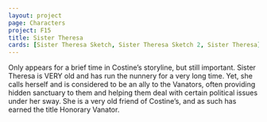```yaml
---
layout: project
page: Characters
project: F15
title: Sister Theresa
cards: [Sister Theresa Sketch, Sister Theresa Sketch 2, Sister Theresa]
---
```

Only appears for a brief time in Costine’s storyline, but still important. Sister Theresa is VERY old and has run the nunnery for a very long time. Yet, she calls herself and is considered to be an ally to the Vanators, often providing hidden sanctuary to them and helping them deal with certain political issues under her sway. She is a very old friend of Costine’s, and as such has earned the title Honorary Vanator.
